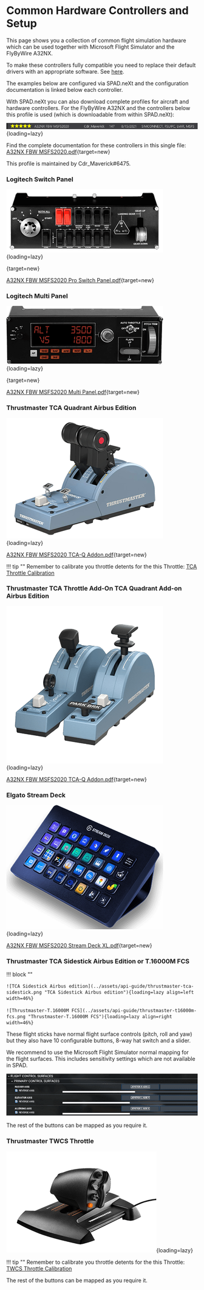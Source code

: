 # Common Hardware Controllers and Setup

This page shows you a collection of common flight simulation hardware which can be used together with Microsoft Flight Simulator and the FlyByWire A32NX.

To make these controllers fully compatible you need to replace their default drivers with an appropriate software. See [here](index.md#solutions).

The examples below are configured via SPAD.neXt and the configuration documentation is linked below each controller.

With SPAD.neXt you can also download complete profiles for aircraft and hardware controllers. For the FlyByWire A32NX and the controllers below this profile is used (which is downloadable from within SPAD.neXt):

![SPAD.eXt A32NX Profile](../assets/api-guide/spad-profile1.png "SPAD.eXt A32NX Profile"){loading=lazy}

Find the complete documentation for these controllers in this single file: [A32NX FBW MSFS2020.pdf](../assets/api-guide/A32NX%20FBW%20MSFS2020.pdf){target=new}

This profile is maintained by Cdr_Maverick#6475.

### Logitech Switch Panel

![Logitech Switch Panel](../assets/api-guide/logitech-switch-panel.png "Logitech Switch Panel"){loading=lazy}

[](https://www.logitechg.com/en-us/products/flight/flight-simulator-switch-panel.945-000030.html#product-tech-specs){target=new}

[A32NX FBW MSFS2020 Pro Switch Panel.pdf](../assets/api-guide/A32NX%20FBW%20MSFS2020%20Pro%20Switch%20Panel.pdf){target=new}

### Logitech Multi Panel

![Logitech Multi Panel](../assets/api-guide/logitech-multi-panel.png "Logitech Multi Panel"){loading=lazy}

[](https://www.logitechg.com/en-us/products/flight/flight-simulator-autopilot-multipanel.945-000028.html){target=new}

[A32NX FBW MSFS2020 Multi Panel.pdf](../assets/api-guide/A32NX%20FBW%20MSFS2020%20Multi%20Panel.pdf){target=new}

### Thrustmaster TCA Quadrant Airbus Edition

![thrustmaster-tca-quadrant.png](../assets/api-guide/thrustmaster-tca-quadrant.png){loading=lazy}

[A32NX FBW MSFS2020 TCA-Q Addon.pdf](../assets/api-guide/A32NX%20FBW%20MSFS2020%20TCA-Q%20Addon.pdf){target=new}

!!! tip ""
    Remember to calibrate you throttle detents for the this Throttle: [TCA Throttle Calibration](../feature-guides/flyPad/throttle-calibration.md#thrustmaster-tca-or-similar-with-reverser-on-axis)

### Thrustmaster TCA Throttle Add-On TCA Quadrant Add-on Airbus Edition

![Thrustmaster TCA Quadrant Add-on Airbus Edition](../assets/api-guide/thrustmaster-tca-quadrant-add-on.png "Thrustmaster TCA Quadrant Add-on Airbus Edition"){loading=lazy}

[A32NX FBW MSFS2020 TCA-Q Addon.pdf](../assets/api-guide/A32NX%20FBW%20MSFS2020%20TCA-Q%20Addon.pdf){target=new}

### Elgato Stream Deck

![Elgato Stream Deck](../assets/api-guide/stream-deck.png "Elgato Stream Deck"){loading=lazy}

[A32NX FBW MSFS2020 Stream Deck XL.pdf](../assets/api-guide/A32NX%20FBW%20MSFS2020%20Stream%20Deck%20XL.pdf){target=new}

### Thrustmaster TCA Sidestick Airbus Edition or T.16000M FCS

!!! block ""

    ![TCA Sidestick Airbus edition](../assets/api-guide/thrustmaster-tca-sidestick.png "TCA Sidestick Airbus edition"){loading=lazy align=left width=46%}

    ![Thrustmaster-T.16000M FCS](../assets/api-guide/thrustmaster-t16000m-fcs.png "Thrustmaster-T.16000M FCS"){loading=lazy align=right width=46%}

These flight sticks have normal flight surface controls (pitch, roll and yaw) but they also have 10 configurable buttons, 8-way hat switch and a slider.

We recommend to use the Microsoft Flight Simulator normal mapping for the flight surfaces. This includes sensitivity settings which are not available in SPAD.

![flight-control-mapping](../assets/api-guide/flight-control-mapping.png)

The rest of the buttons can be mapped as you require it.

### Thrustmaster TWCS Throttle

![Thrustmaster TWCS Throttle](../assets/api-guide/thrustmaster-twcs-throttle.png "Thrustmaster TWCS Throttle"){loading=lazy}

!!! tip ""
    Remember to calibrate you throttle detents for the this Throttle: [TWCS Throttle Calibration](../feature-guides/flyPad/throttle-calibration.md#thrustmaster-twcs-or-similar-without-reverser-on-axis-and-no-detents)

The rest of the buttons can be mapped as you require it.



